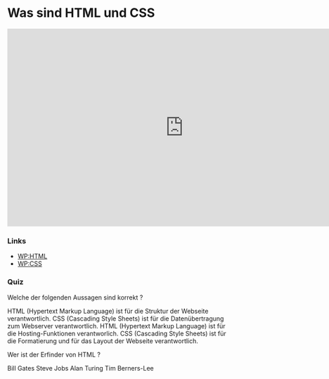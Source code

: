# Was sind HTML und CSS

<iframe width="800" height="450" src="https://www.youtube-nocookie.com/embed/Gb_BwvlixKw?showinfo=0" frameborder="0" allowfullscreen></iframe>

### Links

* [WP:HTML](http://de.wikipedia.org/wiki/Hypertext_Markup_Language)
* [WP:CSS](http://de.wikipedia.org/wiki/Cascading_Style_Sheets)

### Quiz

<quiz name="">
    <question multiple>
        <p>Welche der folgenden Aussagen sind korrekt ?</p>
        <answer correct>HTML (Hypertext Markup Language) ist für die Struktur der Webseite verantwortlich.</answer>
        <answer>CSS (Cascading Style Sheets) ist für die Datenübertragung zum Webserver verantwortlich.</answer>
        <answer>HTML (Hypertext Markup Language) ist für die Hosting-Funktionen verantworlich.</answer>
        <answer correct>CSS (Cascading Style Sheets) ist für die Formatierung und für das Layout der Webseite verantwortlich.</answer>
    </question>
    <question>
        <p>Wer ist der Erfinder von HTML ?</p>
        <answer>Bill Gates</answer>
        <answer>Steve Jobs</answer>
        <answer>Alan Turing</answer>
        <answer correct>Tim Berners-Lee</answer>
    </question>
</quiz>

